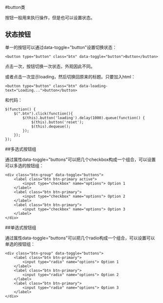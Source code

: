 #button类

按钮一般用来执行操作，但是也可以设置状态。

## 状态按钮

单一的按钮可以通过data-toggle="button"设置切换状态：

    <button type="button" class="btn" data-toggle="button">Button</button>

点击一次，按钮切换一次状态，外观因此不同。

或者点击一次显示loading，然后切换回原来的标题。只要加入html：

    <button type="button" class="btn" data-loading-text="Loading...">button</button>

和代码：

    $(function() { 
        $(".btn").click(function(){
            $(this).button('loading').delay(1000).queue(function() {
                $(this).button('reset');
                $(this).dequeue();
            });        
        });
    });  
    
##多选式按钮组

通过属性data-toggle="buttons"可以把几个checkbox构成一个组合，可以设置可以多选的按钮组：

    <div class="btn-group" data-toggle="buttons">
        <label class="btn btn-primary active">
            <input type="checkbox" name="options"> Option 1
        </label>
        <label class="btn btn-primary">
            <input type="checkbox" name="options"> Option 2
        </label>
        <label class="btn btn-primary">
            <input type="checkbox" name="options"> Option 3
        </label>
    </div>

##单选式按钮组

通过属性data-toggle="buttons"可以把几个radio构成一个组合，可以设置可以单选的按钮组：

    <div class="btn-group" data-toggle="buttons">
        <label class="btn btn-primary">
            <input type="radio" name="options"> Option 1
        </label>
        <label class="btn btn-primary">
            <input type="radio" name="options"> Option 2
        </label>
        <label class="btn btn-primary">
            <input type="radio" name="options"> Option 3
        </label>
    </div>



